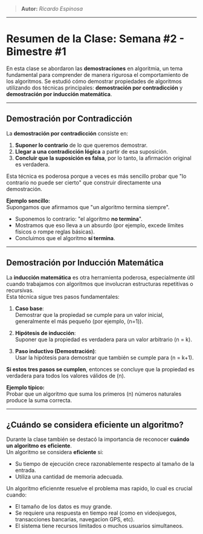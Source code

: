 > **Autor:** *Ricardo Espinosa*
---
# Resumen de la Clase: Semana #2 - Bimestre #1

En esta clase se abordaron las **demostraciones** en algoritmia, un tema fundamental para comprender de manera rigurosa el comportamiento de los algoritmos. Se estudió cómo demostrar propiedades de algoritmos utilizando dos técnicas principales: **demostración por contradicción** y **demostración por inducción matemática**.

---

## Demostración por Contradicción

La **demostración por contradicción** consiste en:
1. **Suponer lo contrario** de lo que queremos demostrar.
2. **Llegar a una contradicción lógica** a partir de esa suposición.
3. **Concluir que la suposición es falsa**, por lo tanto, la afirmación original es verdadera.

Esta técnica es poderosa porque a veces es más sencillo probar que "lo contrario no puede ser cierto" que construir directamente una demostración.

**Ejemplo sencillo:**  
Supongamos que afirmamos que "un algoritmo termina siempre".  
- Suponemos lo contrario: "el algoritmo **no termina**".
- Mostramos que eso lleva a un absurdo (por ejemplo, excede límites físicos o rompe reglas básicas).
- Concluimos que el algoritmo **sí termina**.

---

## Demostración por Inducción Matemática

La **inducción matemática** es otra herramienta poderosa, especialmente útil cuando trabajamos con algoritmos que involucran estructuras repetitivas o recursivas.  
Esta técnica sigue tres pasos fundamentales:

1. **Caso base**:  
   Demostrar que la propiedad se cumple para un valor inicial, generalmente el más pequeño (por ejemplo, \(n=1\)).

2. **Hipótesis de inducción**:  
   Suponer que la propiedad es verdadera para un valor arbitrario \(n = k\).

3. **Paso inductivo (Demostración)**:  
   Usar la hipótesis para demostrar que también se cumple para \(n = k+1\).

**Si estos tres pasos se cumplen**, entonces se concluye que la propiedad es verdadera para todos los valores válidos de \(n\).

**Ejemplo típico:**  
Probar que un algoritmo que suma los primeros \(n\) números naturales produce la suma correcta.

---

## ¿Cuándo se considera eficiente un algoritmo?

Durante la clase también se destacó la importancia de reconocer **cuándo un algoritmo es eficiente**.  
Un algoritmo se considera **eficiente** si:
- Su tiempo de ejecución crece razonablemente respecto al tamaño de la entrada.
- Utiliza una cantidad de memoria adecuada.

Un algoritmo eficiennte resuelve el problema mas rapido, lo cual es crucial cuando:
- El tamaño de los datos es muy grande.
- Se requiere una respuesta en tiempo real (como en videojuegos, transacciones bancarias, navegacion GPS, etc).
- El sistema tiene recursos limitados o muchos usuarios simultaneos.